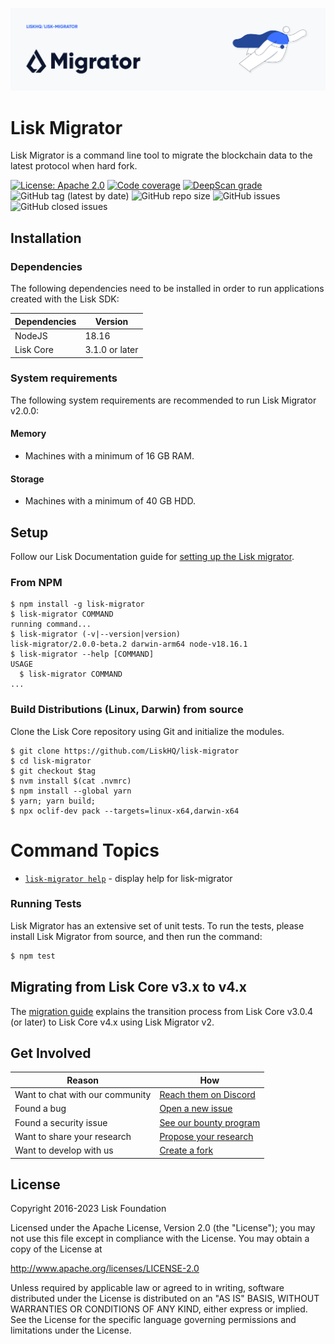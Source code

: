 ![Logo](./docs/assets/banner_migrator.png)

# Lisk Migrator

Lisk Migrator is a command line tool to migrate the blockchain data to the latest protocol when hard fork.

[![License: Apache 2.0](https://img.shields.io/badge/License-Apache%202.0-blue.svg)](http://www.apache.org/licenses/LICENSE-2.0)
[![Code coverage](https://codecov.io/gh/LiskHQ/lisk-migrator/branch/main/graph/badge.svg?token=ICP600XKH1)](https://codecov.io/gh/LiskHQ/lisk-migrator)
[![DeepScan grade](https://deepscan.io/api/teams/6759/projects/24469/branches/755683/badge/grade.svg)](https://deepscan.io/dashboard#view=project&tid=6759&pid=24469&bid=755683)
![GitHub tag (latest by date)](https://img.shields.io/github/v/tag/liskHQ/lisk-migrator)
![GitHub repo size](https://img.shields.io/github/repo-size/liskhq/lisk-migrator)
![GitHub issues](https://img.shields.io/github/issues-raw/liskhq/lisk-migrator)
![GitHub closed issues](https://img.shields.io/github/issues-closed-raw/liskhq/lisk-migrator)

## Installation

### Dependencies

The following dependencies need to be installed in order to run applications created with the Lisk SDK:

| Dependencies | Version        |
| ------------ | -------------- |
| NodeJS       | 18.16          |
| Lisk Core    | 3.1.0 or later |

### System requirements

The following system requirements are recommended to run Lisk Migrator v2.0.0:

#### Memory

- Machines with a minimum of 16 GB RAM.

#### Storage

- Machines with a minimum of 40 GB HDD.

## Setup

Follow our Lisk Documentation guide for [setting up the Lisk migrator](https://lisk.com/documentation/lisk-core/management/migration.html#setting-up-the-lisk-migrator).

### From NPM

<!-- usage -->

```sh-session
$ npm install -g lisk-migrator
$ lisk-migrator COMMAND
running command...
$ lisk-migrator (-v|--version|version)
lisk-migrator/2.0.0-beta.2 darwin-arm64 node-v18.16.1
$ lisk-migrator --help [COMMAND]
USAGE
  $ lisk-migrator COMMAND
...
```

<!-- usagestop -->

### Build Distributions (Linux, Darwin) from source

Clone the Lisk Core repository using Git and initialize the modules.

<!-- build -->

```sh-session
$ git clone https://github.com/LiskHQ/lisk-migrator
$ cd lisk-migrator
$ git checkout $tag
$ nvm install $(cat .nvmrc)
$ npm install --global yarn
$ yarn; yarn build;
$ npx oclif-dev pack --targets=linux-x64,darwin-x64
```

<!-- buildstop -->

<!-- commands -->

# Command Topics

- [`lisk-migrator help`](docs/commands/help.md) - display help for lisk-migrator

<!-- commandsstop -->

### Running Tests

Lisk Migrator has an extensive set of unit tests. To run the tests, please install Lisk Migrator from source, and then run the command:

```sh
$ npm test
```

## Migrating from Lisk Core v3.x to v4.x

The [migration guide](./docs/migration.md) explains the transition process from Lisk Core v3.0.4 (or later) to Lisk Core v4.x using Lisk Migrator v2.

## Get Involved

| Reason                          | How                                                                                            |
| ------------------------------- | ---------------------------------------------------------------------------------------------- |
| Want to chat with our community | [Reach them on Discord](https://discord.gg/lisk)                                               |
| Found a bug                     | [Open a new issue](https://github.com/LiskHQ/lisk/issues/new)                                  |
| Found a security issue          | [See our bounty program](https://blog.lisk.io/announcing-lisk-bug-bounty-program-5895bdd46ed4) |
| Want to share your research     | [Propose your research](https://research.lisk.io)                                              |
| Want to develop with us         | [Create a fork](https://github.com/LiskHQ/lisk/fork)                                           |

## License

Copyright 2016-2023 Lisk Foundation

Licensed under the Apache License, Version 2.0 (the "License");
you may not use this file except in compliance with the License.
You may obtain a copy of the License at

http://www.apache.org/licenses/LICENSE-2.0

Unless required by applicable law or agreed to in writing, software
distributed under the License is distributed on an "AS IS" BASIS,
WITHOUT WARRANTIES OR CONDITIONS OF ANY KIND, either express or implied.
See the License for the specific language governing permissions and
limitations under the License.
